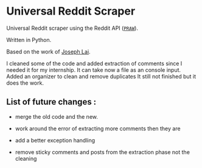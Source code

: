# Universal Reddit Scraper
Universal Reddit scraper using the Reddit API ([`PRAW`](https://pypi.org/project/praw/)).

Written in Python.

Based on the work of [Joseph Lai](https://github.com/JosephLai241/).

I cleaned some of the code and added extraction of comments since I needed it for my internship. It can take now a file as an console input.
Added an organizer to clean and remove duplicates
It still not finished but it does the work.

## List of future changes :

- merge the old code and the new.

- work around the error of extracting more comments then they are

- add a better exception handling

- remove sticky comments and posts from the extraction phase not the cleaning
